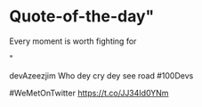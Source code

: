 # Quote-of-the-day"
Every moment is worth fighting for

" 

devAzeezjim
Who dey cry dey see road 
#100Devs 

#WeMetOnTwitter https://t.co/JJ34Id0YNm
